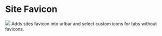 # Site Favicon

<img src="https://github.com/srazzano/Images/blob/master/sitefav.png"/>
Adds sites favicon into urlbar and select custom icons for tabs without favicons.
